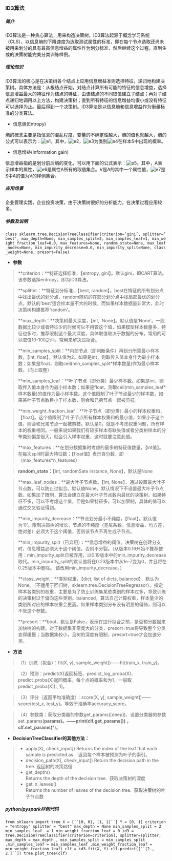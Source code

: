 

<h3>ID3算法</h3>

##### 简介

  ID3算法是一种贪心算法，用来构造决策树。ID3算法起源于概念学习系统（CLS），以信息熵的下降速度为选取测试属性的标准，即在每个节点选取还尚未被用来划分的具有最高信息增益的属性作为划分标准，然后继续这个过程，直到生成的决策树能完美分类训练样例。

##### 理论知识

ID3算法的核心是在决策树各个结点上应用信息增益准则选择特征，递归地构建决策树。具体方法是：从根结点开始，对结点计算所有可能的特征的信息增益，选择信息增益最大的特征作为结点的特征，由该结点的不同取值建立子结点；再对子结点递归地调用以上方法，构建决策树；直到所有特征的信息增益均很小或没有特征可以选择为止。最后得到一个决策树。ID3算法是以信息熵和信息增益作为衡量标准的分类算法。
*  信息熵(Entropy)

熵的概念主要是指信息的混乱程度，变量的不确定性越大，熵的值也就越大，熵的公式可以表示为：![e1](/uploads/57c4824ed028be3010b270afac4c0592/e1.gif)。其中，![e2](/uploads/a1af2a665d770e380072e8780057859a/e2.gif)，![e3](/uploads/46374abac5734fc2e03c7bc5c88256c4/e3.gif)为类别![e4](/uploads/150905cae1ec3001ea88cf03a820d48d/e4.gif)在样本S中出现的概率。

*  信息增益(Information gain)

信息增益指的是划分前后熵的变化，可以用下面的公式表示：![e5](/uploads/8d16078df18f36eb6a6b6a3203fd48c7/e5.gif)。其中，A表示样本的属性，![e6](/uploads/05622413ae585b9fce0c3620163f70b3/e6.gif)是属性A所有的取值集合。V是A的其中一个属性值，![e7](/uploads/f9ae3fb3e3daf23ab33d0505a883354d/e7.gif)是S中A的值为V的样例集合。

##### 应用场景

企业管理实践，企业投资决策，由于决策树很好的分析能力，在决策过程应用较多。

##### 参数及说明

`class sklearn.tree.DecisionTreeClassifier(criterion=’gini’, splitter=’best’, max_depth=None, min_samples_split=2, min_samples_leaf=1, min_weight_fraction_leaf=0.0, max_features=None, random_state=None, max_leaf_nodes=None, min_impurity_decrease=0.0, min_impurity_split=None, class_weight=None, presort=False)`

*  **参数**

>**criterion：**特征选择标准，【entropy, gini】。默认gini，即CART算法。该参数选择entropy，即为ID3算法。

>**splitter：**特征划分标准，【best, random】。best在特征的所有划分点中找出最优的划分点，random随机的在部分划分点中找局部最优的划分点。默认的‘best’适合样本量不大的时候，而如果样本数据量非常大，此时决策树构建推荐‘random’。

>**max_depth：**决策树最大深度，【int,  None】。默认值是‘None’。一般数据比较少或者特征少的时候可以不用管这个值，如果模型样本数量多，特征也多时，推荐限制这个最大深度，具体取值取决于数据的分布。常用的可以取值10-100之间，常用来解决过拟合。

>**min_samples_split：**内部节点（即判断条件）再划分所需最小样本数，【int, float】。默认值为2。如果是int，则取传入值本身作为最小样本数；如果是float，则取ceil(min_samples_split*样本数量)作为最小样本数。（向上取整）

>**min_samples_leaf：**叶子节点（即分类）最少样本数。如果是int，则取传入值本身作为最小样本数；如果是float，则取ceil(min_samples_leaf*样本数量)的值作为最小样本数。这个值限制了叶子节点最少的样本数，如果某叶子节点数目小于样本数，则会和兄弟节点一起被剪枝。

>**min_weight_fraction_leaf：**叶子节点（即分类）最小的样本权重和，【float】。这个值限制了叶子节点所有样本权重和的最小值，如果小于这个值，则会和兄弟节点一起被剪枝。默认是0，就是不考虑权重问题，所有样本的权重相同。一般来说如果我们有较多样本有缺失值或者分类树样本的分布类别偏差很大，就会引入样本权重，这时就要注意此值。

>**max_features：**在划分数据集时考虑的最多的特征值数量，【int值】。在每次split时最大特征数；【float值】表示百分数，即（max_features*n_features）

>**random_state：**【int, randomSate instance, None】，默认是None

>**max_leaf_nodes：**最大叶子节点数。【int, None】，通过设置最大叶子节点数，可以防止过拟合。默认值None，默认情况下不设置最大叶子节点数。如果加了限制，算法会建立在最大叶子节点数内最优的决策树。如果特征不多，可以不考虑这个值，但是如果特征多，可以加限制，具体的值可以通过交叉验证得到。

>**min_impurity_decrease：**节点划分最小不纯度，【float】。默认值为‘0’。限制决策树的增长，节点的不纯度（基尼系数，信息增益，均方差，绝对差）必须大于这个阈值，否则该节点不再生成子节点。

>**min_impurity_split（已弃用）：**信息增益的阀值。决策树在创建分支时，信息增益必须大于这个阈值，否则不分裂。（从版本0.19开始不推荐使用：min_impurity_split已被弃用，以0.19版本中的min_impurity_decrease取代。min_impurity_split的默认值将在0.23版本中从1e-7变为0，并且将在0.25版本中删除。 请改用min_impurity_decrease。）

>**class_weight：**类别权重，【dict, list of dicts, balanced】，默认为None。（不适用于回归树，sklearn.tree.DecisionTreeRegressor）。指定样本各类别的权重，主要是为了防止训练集某些类别的样本过多，导致训练的决策树过于偏向这些类别。balanced，算法自己计算权重，样本量少的类别所对应的样本权重会更高。如果样本类别分布没有明显的偏倚，则可以不管这个参数。

>**presort：**bool，默认是False，表示在进行拟合之前，是否预分数据来加快树的构建。对于数据集非常庞大的分类，presort=true将导致整个分类变得缓慢；当数据集较小，且树的深度有限制，presort=true才会加速分类。

*  **方法**

>（1）训练（拟合）：fit(X, y[, sample_weight])——fit(train_x, train_y)。

>（2）预测：predict(X)返回标签、predict_log_proba(X)、predict_proba(X)返回概率，每个点的概率和为1，一般取predict_proba(X)[:, 1]。

>（3）评分（返回平均准确度）：score(X, y[, sample_weight])——score(test_x, test_y)。等效于准确率accuracy_score。

>（4）参数类：获取分类器的参数get_params([deep])、设置分类器的参数set_params(**params)。——print(clf.get_params()) ，clf.set_params(***)。

* **DecisionTreeClassifier的其他方法：** 

>*  apply(X[, check_input])	
 Returns the index of the leaf that each sample is predicted as.  
 返回每个样本被预测为叶子的索引。
>*  decision_path(X[, check_input])	
 Return the decision path in the tree.
 返回树的决策路径
>*  get_depth()	                            
 Returns the depth of the decision tree.  
 获取决策树的深度
>*  get_n_leaves()	
 Returns the number of leaves of the decision tree.  
 获取决策树的叶子节点数

##### **python/pyspark**样例代码

`from sklearn import tree
X = [``[0, 0], [1, 1]``]
Y = [0, 1]
criterion = "entropy"
splitter = "best"
max_depth = None
min_samples_split = 2
min_samples_leaf  = 1
min_weight_fraction_leaf = 0
id3 = tree.DecisionTreeClassifier(criterion=criterion], splitter=splitter, max_depth = max_depth , min_samples_split = min_samples_split ,min_samples_leaf = min_samples_leaf ,min_weight_fraction_leaf = min_weight_fraction_leaf)
clf = id3.fit(X, Y)
clf.predict([``[2., 2.]``])
tree.plot_tree(clf)`